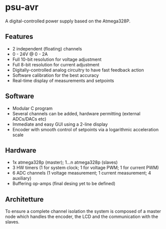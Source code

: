 # psu-avr
A digital-controlled power supply based on the Atmega328P.

## Features

* 2 independent (floating) channels
* 0 - 24V @ 0 - 2A
* Full 10-bit resolution for voltage adjustment
* Full 8-bit resolution for current adjustment
* Digitally-controlled analog circuitry to have fast feedback action
* Software calibration for the best accuracy
* Real-time display of measurements and setpoints

## Software

* Modular C program
* Several channels can be added, hardware permitting (external ADCs/DACs etc)
* Immediate and easy GUI using a 2-line display
* Encoder with smooth control of setpoints via a logarithmic acceleration scale

## Hardware
* 1x atmega328p (master); 1...n atmega328p (slaves)
* 3 HW timers (1 for system clock; 1 for voltage PWM; 1 for current PWM)
* 6 ADC channels (1 voltage measurement; 1 current measurement; 4 auxiliary) 
* Buffering op-amps (final desing yet to be defined)

## Architetture


To ensure a complete channel isolation the system is composed of a master node which handles the encoder, the LCD and the communication with the slaves.
